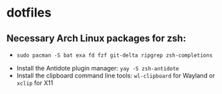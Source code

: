 # dotfiles

## Necessary Arch Linux packages for zsh:
  * ```Shell
    sudo pacman -S bat exa fd fzf git-delta ripgrep zsh-completions
    ```
  * Install the Antidote plugin manager: `yay -S zsh-antidote`
  * Install the clipboard command line tools: `wl-clipboard` for Wayland or `xclip` for X11
